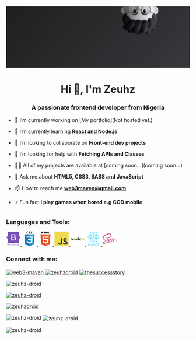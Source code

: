 ![I am GitHub Readme Generator's creator](https://github.com/Zeuhz-Droid/Zeuhz-Droid/blob/main/Github%20profile%20header.jfif)

<h1 align="center">Hi 👋, I'm Zeuhz</h1>
<h3 align="center">A passionate frontend developer from Nigeria</h3>

- 🔭 I’m currently working on [My portfolio](Not hosted yet.)

- 🌱 I’m currently learning **React and Node.js**

- 👯 I’m looking to collaborate on **Front-end dev projects**

- 🤝 I’m looking for help with **Fetching APIs and Classes**

- 👨‍💻 All of my projects are available at [coming soon...](coming soon...)

- 💬 Ask me about **HTML5, CSS3, SASS and JavaScript**

- 📫 How to reach me **web3maven@gmail.com**

- ⚡ Fun fact **I play games when bored e.g COD mobile**

## <h3 align="left">Languages and Tools:</h3>
<p align="left"> <a href="https://getbootstrap.com" target="_blank" rel="noreferrer"> <img src="https://raw.githubusercontent.com/devicons/devicon/master/icons/bootstrap/bootstrap-plain-wordmark.svg" alt="bootstrap" width="40" height="40"/> </a> <a href="https://www.w3schools.com/css/" target="_blank" rel="noreferrer"> <img src="https://raw.githubusercontent.com/devicons/devicon/master/icons/css3/css3-original-wordmark.svg" alt="css3" width="40" height="40"/> </a> <a href="https://www.w3.org/html/" target="_blank" rel="noreferrer"> <img src="https://raw.githubusercontent.com/devicons/devicon/master/icons/html5/html5-original-wordmark.svg" alt="html5" width="40" height="40"/> </a> <a href="https://developer.mozilla.org/en-US/docs/Web/JavaScript" target="_blank" rel="noreferrer"> <img src="https://raw.githubusercontent.com/devicons/devicon/master/icons/javascript/javascript-original.svg" alt="javascript" width="40" height="40"/> </a> <a href="https://nodejs.org" target="_blank" rel="noreferrer"> <img src="https://raw.githubusercontent.com/devicons/devicon/master/icons/nodejs/nodejs-original-wordmark.svg" alt="nodejs" width="40" height="40"/> </a> <a href="https://reactjs.org/" target="_blank" rel="noreferrer"> <img src="https://raw.githubusercontent.com/devicons/devicon/master/icons/react/react-original-wordmark.svg" alt="react" width="40" height="40"/> </a> <a href="https://sass-lang.com" target="_blank" rel="noreferrer"> <img src="https://raw.githubusercontent.com/devicons/devicon/master/icons/sass/sass-original.svg" alt="sass" width="40" height="40"/> </a> </p>

<h3 align="left">Connect with me:</h3>
<p align="left">
<a href="https://codepen.io/web3-maven" target="blank"><img align="center" src="https://raw.githubusercontent.com/rahuldkjain/github-profile-readme-generator/master/src/images/icons/Social/codepen.svg" alt="web3-maven" height="30" width="40" /></a>
<a href="https://twitter.com/zeuhzdroid" target="blank"><img align="center" src="https://raw.githubusercontent.com/rahuldkjain/github-profile-readme-generator/master/src/images/icons/Social/twitter.svg" alt="zeuhzdroid" height="30" width="40" /></a>
<a href="https://instagram.com/thesuccessstory" target="blank"><img align="center" src="https://raw.githubusercontent.com/rahuldkjain/github-profile-readme-generator/master/src/images/icons/Social/instagram.svg" alt="thesuccessstory" height="30" width="40" /></a>
</p>

<p align="left"> <img src="https://komarev.com/ghpvc/?username=zeuhz-droid&label=Profile%20views&color=0e75b6&style=flat" alt="zeuhz-droid" /> </p>

<p align="left"> <a href="https://github.com/ryo-ma/github-profile-trophy"><img src="https://github-profile-trophy.vercel.app/?username=zeuhz-droid" alt="zeuhz-droid" /></a> </p>

<p align="left"> <a href="https://twitter.com/zeuhzdroid" target="blank"><img src="https://img.shields.io/twitter/follow/zeuhzdroid?logo=twitter&style=for-the-badge" alt="zeuhzdroid" /></a> </p>

<!-- <h3 align="left">Support:</h3>
<p><a href="https://www.buymeacoffee.com/web3maven"> <img align="left" src="https://cdn.buymeacoffee.com/buttons/v2/default-yellow.png" height="50" width="210" alt="web3maven" /></a></p><br><br> -->

<p><img align="left" src="https://github-readme-stats.vercel.app/api/top-langs?username=zeuhz-droid&show_icons=true&locale=en&layout=compact" alt="zeuhz-droid" /></p>

<p>&nbsp;<img align="center" src="https://github-readme-stats.vercel.app/api?username=zeuhz-droid&show_icons=true&locale=en" alt="zeuhz-droid" /></p>

<p><img align="center" src="https://github-readme-streak-stats.herokuapp.com/?user=zeuhz-droid&" alt="zeuhz-droid" /></p>

